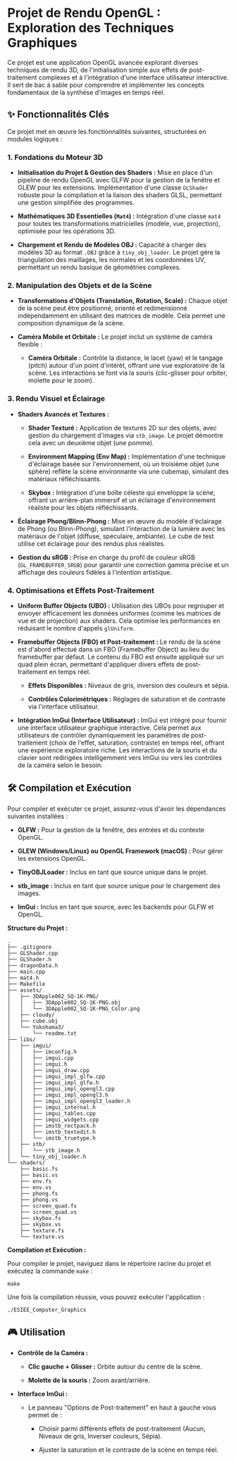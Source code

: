 # Projet de Rendu OpenGL : Exploration des Techniques Graphiques

Ce projet est une application OpenGL avancée explorant diverses techniques de rendu 3D, de l'initialisation simple aux effets de post-traitement complexes et à l'intégration d'une interface utilisateur interactive. Il sert de bac à sable pour comprendre et implémenter les concepts fondamentaux de la synthèse d'images en temps réel.

## ✨ Fonctionnalités Clés

Ce projet met en œuvre les fonctionnalités suivantes, structurées en modules logiques :

### 1. **Fondations du Moteur 3D**

* **Initialisation du Projet & Gestion des Shaders :** Mise en place d'un pipeline de rendu OpenGL avec GLFW pour la gestion de la fenêtre et GLEW pour les extensions. Implémentation d'une classe `GLShader` robuste pour la compilation et la liaison des shaders GLSL, permettant une gestion simplifiée des programmes.

* **Mathématiques 3D Essentielles (`Mat4`) :** Intégration d'une classe `mat4` pour toutes les transformations matricielles (modèle, vue, projection), optimisée pour les opérations 3D.

* **Chargement et Rendu de Modèles OBJ :** Capacité à charger des modèles 3D au format `.OBJ` grâce à `tiny_obj_loader`. Le projet gère la triangulation des maillages, les normales et les coordonnées UV, permettant un rendu basique de géométries complexes.

### 2. **Manipulation des Objets et de la Scène**

* **Transformations d'Objets (Translation, Rotation, Scale) :** Chaque objet de la scène peut être positionné, orienté et redimensionné indépendamment en utilisant des matrices de modèle. Cela permet une composition dynamique de la scène.

* **Caméra Mobile et Orbitale :** Le projet inclut un système de caméra flexible :

  * **Caméra Orbitale :** Contrôle la distance, le lacet (yaw) et le tangage (pitch) autour d'un point d'intérêt, offrant une vue exploratoire de la scène. Les interactions se font via la souris (clic-glisser pour orbiter, molette pour le zoom).

### 3. **Rendu Visuel et Éclairage**

* **Shaders Avancés et Textures :**

  * **Shader Texturé :** Application de textures 2D sur des objets, avec gestion du chargement d'images via `stb_image`. Le projet démontre cela avec un deuxième objet (une pomme).

  * **Environment Mapping (Env Map) :** Implémentation d'une technique d'éclairage basée sur l'environnement, où un troisième objet (une sphère) reflète la scène environnante via une cubemap, simulant des matériaux réfléchissants.

  * **Skybox :** Intégration d'une boîte céleste qui enveloppe la scène, offrant un arrière-plan immersif et un éclairage d'environnement réaliste pour les objets réfléchissants.

* **Éclairage Phong/Blinn-Phong :** Mise en œuvre du modèle d'éclairage de Phong (ou Blinn-Phong), simulant l'interaction de la lumière avec les matériaux de l'objet (diffuse, spéculaire, ambiante). Le cube de test utilise cet éclairage pour des rendus plus réalistes.

* **Gestion du sRGB :** Prise en charge du profil de couleur sRGB (`GL_FRAMEBUFFER_SRGB`) pour garantir une correction gamma précise et un affichage des couleurs fidèles à l'intention artistique.

### 4. **Optimisations et Effets Post-Traitement**

* **Uniform Buffer Objects (UBO) :** Utilisation des UBOs pour regrouper et envoyer efficacement les données uniformes (comme les matrices de vue et de projection) aux shaders. Cela optimise les performances en réduisant le nombre d'appels `glUniform`.

* **Framebuffer Objects (FBO) et Post-traitement :** Le rendu de la scène est d'abord effectué dans un FBO (Framebuffer Object) au lieu du framebuffer par défaut. Le contenu du FBO est ensuite appliqué sur un quad plein écran, permettant d'appliquer divers effets de post-traitement en temps réel.

  * **Effets Disponibles :** Niveaux de gris, inversion des couleurs et sépia.

  * **Contrôles Colorimétriques :** Réglages de saturation et de contraste via l'interface utilisateur.

* **Intégration ImGui (Interface Utilisateur) :** ImGui est intégré pour fournir une interface utilisateur graphique interactive. Cela permet aux utilisateurs de contrôler dynamiquement les paramètres de post-traitement (choix de l'effet, saturation, contraste) en temps réel, offrant une expérience exploratoire riche. Les interactions de la souris et du clavier sont redirigées intelligemment vers ImGui ou vers les contrôles de la caméra selon le besoin.

## 🛠️ Compilation et Exécution

Pour compiler et exécuter ce projet, assurez-vous d'avoir les dépendances suivantes installées :

* **GLFW :** Pour la gestion de la fenêtre, des entrées et du contexte OpenGL.

* **GLEW (Windows/Linux) ou OpenGL Framework (macOS) :** Pour gérer les extensions OpenGL.

* **TinyOBJLoader :** Inclus en tant que source unique dans le projet.

* **stb_image :** Inclus en tant que source unique pour le chargement des images.

* **ImGui :** Inclus en tant que source, avec les backends pour GLFW et OpenGL.

**Structure du Projet :**

```
.
├── .gitignore
├── GLShader.cpp
├── GLShader.h
├── dragonData.h
├── main.cpp
├── mat4.h
├── Makefile
├── assets/
│   ├── 3DApple002_SQ-1K-PNG/
│   │   ├── 3DApple002_SQ-1K-PNG.obj
│   │   └── 3DApple002_SQ-1K-PNG_Color.png
│   ├── cloudy/
│   ├── cube.obj
│   └── Yokohama3/
│       └── readme.txt
├── libs/
│   ├── imgui/
│   │   ├── imconfig.h
│   │   ├── imgui.cpp
│   │   ├── imgui.h
│   │   ├── imgui_draw.cpp
│   │   ├── imgui_impl_glfw.cpp
│   │   ├── imgui_impl_glfw.h
│   │   ├── imgui_impl_opengl3.cpp
│   │   ├── imgui_impl_opengl3.h
│   │   ├── imgui_impl_opengl3_loader.h
│   │   ├── imgui_internal.h
│   │   ├── imgui_tables.cpp
│   │   ├── imgui_widgets.cpp
│   │   ├── imstb_rectpack.h
│   │   ├── imstb_textedit.h
│   │   └── imstb_truetype.h
│   ├── stb/
│   │   └── stb_image.h
│   └── tiny_obj_loader.h
└── shaders/
    ├── basic.fs
    ├── basic.vs
    ├── env.fs
    ├── env.vs
    ├── phong.fs
    ├── phong.vs
    ├── screen_quad.fs
    ├── screen_quad.vs
    ├── skybox.fs
    ├── skybox.vs
    ├── texture.fs
    └── texture.vs
```
**Compilation et Exécution :**

Pour compiler le projet, naviguez dans le répertoire racine du projet et exécutez la commande `make` :
```
make
```

Une fois la compilation réussie, vous pouvez exécuter l'application :
```
./ESIEE_Computer_Graphics
```

## 🎮 Utilisation

* **Contrôle de la Caméra :**

  * **Clic gauche + Glisser :** Orbite autour du centre de la scène.

  * **Molette de la souris :** Zoom avant/arrière.

* **Interface ImGui :**

  * Le panneau "Options de Post-traitement" en haut à gauche vous permet de :

    * Choisir parmi différents effets de post-traitement (Aucun, Niveaux de gris, Inverser couleurs, Sépia).

    * Ajuster la saturation et le contraste de la scène en temps réel.
